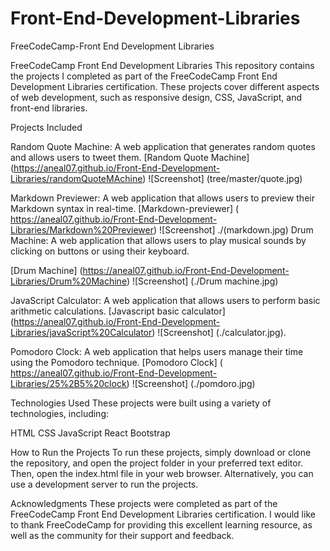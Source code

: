 # Front-End-Development-Libraries
 FreeCodeCamp-Front End Development Libraries

 FreeCodeCamp Front End Development Libraries
This repository contains the projects I completed as part of the FreeCodeCamp Front End Development Libraries certification.
These projects cover different aspects of web development, such as responsive design, CSS, JavaScript, and front-end libraries.

Projects Included

Random Quote Machine: A web application that generates random quotes and allows users to tweet them.
[Random Quote Machine] (https://aneal07.github.io/Front-End-Development-Libraries/randomQuoteMAchine)
![Screenshot] (tree/master/quote.jpg)

Markdown Previewer: A web application that allows users to preview their Markdown syntax in real-time.
[Markdown-previewer] (  https://aneal07.github.io/Front-End-Development-Libraries/Markdown%20Previewer)
![Screenshot] ./(markdown.jpg)
Drum Machine: A web application that allows users to play musical sounds by clicking on buttons or using their keyboard.

[Drum Machine] (https://aneal07.github.io/Front-End-Development-Libraries/Drum%20Machine)
![Screenshot] (./Drum machine.jpg)

JavaScript Calculator: A web application that allows users to perform basic arithmetic calculations.
[Javascript basic calculator] (https://aneal07.github.io/Front-End-Development-Libraries/javaScript%20Calculator)
![Screenshot] (./calculator.jpg).

Pomodoro Clock: A web application that helps users manage their time using the Pomodoro technique.
[Pomodoro Clock] ( https://aneal07.github.io/Front-End-Development-Libraries/25%2B5%20clock)
![Screenshot] (./pomdoro.jpg)

Technologies Used
These projects were built using a variety of technologies, including:

HTML
CSS
JavaScript
React
Bootstrap

How to Run the Projects
To run these projects, simply download or clone the repository, 
and open the project folder in your preferred text editor. Then, 
open the index.html file in your web browser. Alternatively, 
you can use a development server to run the projects.

Acknowledgments
These projects were completed as part of the FreeCodeCamp Front End Development Libraries certification.
I would like to thank FreeCodeCamp for providing this excellent learning resource, 
as well as the community for their support and feedback.





